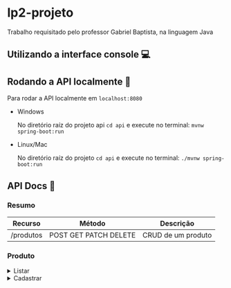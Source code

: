 # lp2-projeto
Trabalho requisitado pelo professor Gabriel Baptista, na linguagem Java

## Utilizando a interface console :computer:


## Rodando a API localmente :book:

Para rodar a API localmente em `localhost:8080`

- Windows
  
  No diretório raíz do projeto api `cd api` e execute no terminal: `mvnw spring-boot:run`

- Linux/Mac
  
  No diretório raíz do projeto `cd api` e execute no terminal: `./mvnw spring-boot:run`
  
## API Docs :scroll:

### Resumo

  | Recurso       | Método                | Descrição                                                        |
  | ------------- | ----------------------| -----------------------------------------------------------------|
  | /produtos     | POST GET PATCH DELETE |  CRUD de um produto
  
### Produto
  
<details>
  <summary>Listar</summary>

  ### Retorna todos os produtos cadastrados no `estoque` 

  **URL**

    /produtos

  **Método**

   `GET`

  * **Exemplo de chamada:**

      ```shell
          curl -H "Content-type:application/json" \
          http://localhost:8080/produtos
      ```

  * **Success Response:**

    * **Code:** 200 <br />
      **Body:**

      ```json
          [{
              "id": "123e4567-e89b-12d3-a456-556642440000",
              "categoria":"test",
              "marca": "marca",
              "tamanho": "M",
              "descricao": "description",
              "cor":"Laranja",
              "valorPago": 232.2,
              "valorEtiqueta": 233.2,
              "valorSugerido": 233.2,
              "localCompra": "Estados test",
              "dataEntrega": 2020-09-05T22:33:07
          },...]
      ```
  * **Error Response:**

  * **Code:** `400 Bad Request`   <br />
</details>

<details>
  <summary>Cadastrar</summary>

  ### Cadastra um produto no `estoque` 

  **URL**

    /produtos

  **Método**

   `POST`

  * **Exemplo de chamada:**

      **Body:**

      ```json
          {
              "categoria":"test",
              "marca": "marca",
              "tamanho": "M",
              "descricao": "description",
              "cor":"Laranja",
              "valorPago": 232.2,
              "valorEtiqueta": 233.2,
              "valorSugerido": 233.2,
              "localCompra": "Estados test",
              "dataEntrega": 23/04/1994 23:00:01
          }
      ```

  * **Success Response:**

    * **Code:** 201 <br />

  * **Error Response:**

  * **Code:** `400 Bad Request`   <br />
</details>
